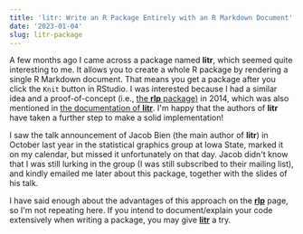 ```yaml
---
title: 'litr: Write an R Package Entirely with an R Markdown Document'
date: '2023-01-04'
slug: litr-package
---
```


A few months ago I came across a package named **litr**, which seemed quite
interesting to me. It allows you to create a whole R package by rendering a
single R Markdown document. That means you get a package after you click the
`Knit` button in RStudio. I was interested because I had a similar idea and a
proof-of-concept (i.e., [the **rlp** package)](/rlp/) in 2014, which was also
mentioned in [the documentation of
**litr**](https://faculty.marshall.usc.edu/jacob-bien/litr/docs/). I'm happy
that the authors of **litr** have taken a further step to make a solid
implementation!

I saw the talk announcement of Jacob Bien (the main author of **litr**) in
October last year in the statistical graphics group at Iowa State, marked it on
my calendar, but missed it unfortunately on that day. Jacob didn't know that I
was still lurking in the group (I was still subscribed to their mailing list),
and kindly emailed me later about this package, together with the slides of his
talk.

I have said enough about the advantages of this approach on the [**rlp**](/rlp/)
page, so I'm not repeating here. If you intend to document/explain your code
extensively when writing a package, you may give
[**litr**](https://github.com/jacobbien/litr-project) a try.

